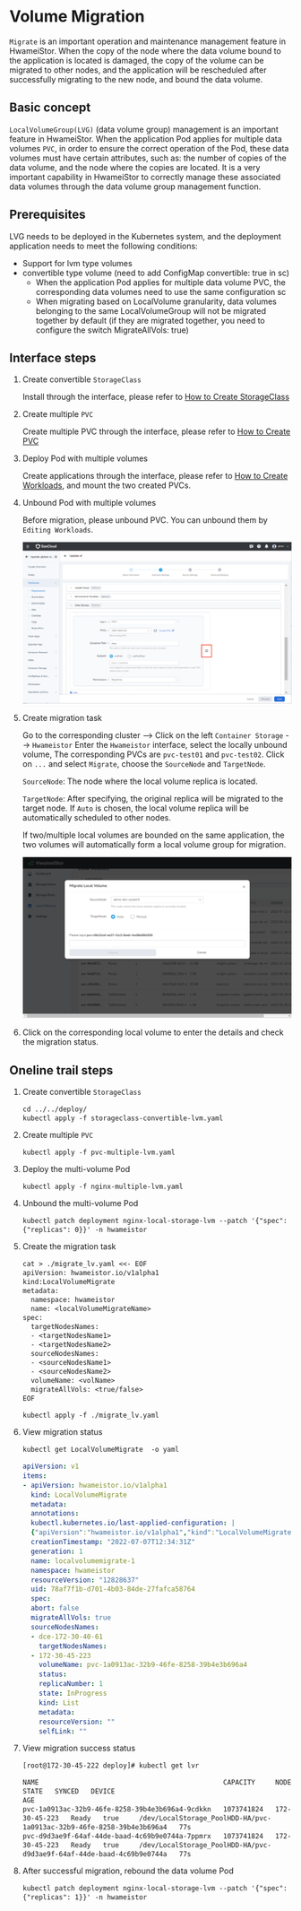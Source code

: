 # Volume Migration

`Migrate` is an important operation and maintenance management feature in HwameiStor. When the copy of the node where the data volume bound to the application is located is damaged, the copy of the volume can be migrated to other nodes, and the application will be rescheduled after successfully migrating to the new node, and bound the data volume.

## Basic concept

`LocalVolumeGroup(LVG)` (data volume group) management is an important feature in HwameiStor. When the application Pod applies for multiple data volumes `PVC`, in order to ensure the correct operation of the Pod, these data volumes must have certain attributes, such as: the number of copies of the data volume, and the node where the copies are located. It is a very important capability in HwameiStor to correctly manage these associated data volumes through the data volume group management function.

## Prerequisites

LVG needs to be deployed in the Kubernetes system, and the deployment application needs to meet the following conditions:

* Support for lvm type volumes
* convertible type volume (need to add ConfigMap convertible: true in sc)
    * When the application Pod applies for multiple data volume PVC, the corresponding data volumes need to use the same configuration sc
    * When migrating based on LocalVolume granularity, data volumes belonging to the same LocalVolumeGroup will not be migrated together by default (if they are migrated together, you need to configure the switch MigrateAllVols: true)

## Interface steps

1. Create convertible `StorageClass`

    Install through the interface, please refer to [How to Create StorageClass](../../../kpanda/user-guide/storage/sc.md)

2. Create multiple `PVC`

    Create multiple PVC through the interface, please refer to [How to Create PVC](../../../kpanda/user-guide/storage/pvc.md)

3. Deploy Pod with multiple volumes

    Create applications through the interface, please refer to [How to Create Workloads](../../../kpanda/user-guide/workloads/create-deployment.md), and mount the two created PVCs.

4. Unbound Pod with multiple volumes

    Before migration, please unbound PVC. You can unbound them by `Editing Workloads`.

    ![unbound01](../img/unboundpvc-01.png)

5. Create migration task

    Go to the corresponding cluster --> Click on the left `Container Storage` --> `Hwameistor` Enter the `Hwameistor` interface, select the locally unbound volume,
    The corresponding PVCs are `pvc-test01` and `pvc-test02`. Click on `...` and select `Migrate`, choose the `SourceNode` and `TargetNode`.

    `SourceNode`: The node where the local volume replica is located.

    `TargetNode`: After specifying, the original replica will be migrated to the target node. If `Auto` is chosen, the local volume replica will be automatically scheduled to other nodes.

    If two/multiple local volumes are bounded on the same application, the two volumes will automatically form a local volume group for migration.

    ![migration01](../img/migrationaction-01.png)

6. Click on the corresponding local volume to enter the details and check the migration status.

## Oneline trail steps

1. Create convertible `StorageClass`

    ```console
    cd ../../deploy/
    kubectl apply -f storageclass-convertible-lvm.yaml
    ```

2. Create multiple `PVC`

    ```console
    kubectl apply -f pvc-multiple-lvm.yaml
    ```

3. Deploy the multi-volume Pod

    ```console
    kubectl apply -f nginx-multiple-lvm.yaml
    ```

4. Unbound the multi-volume Pod

    ```console
    kubectl patch deployment nginx-local-storage-lvm --patch '{"spec": {"replicas": 0}}' -n hwameistor
    ```

5. Create the migration task

    ```console
    cat > ./migrate_lv.yaml <<- EOF
    apiVersion: hwameistor.io/v1alpha1
    kind:LocalVolumeMigrate
    metadata:
      namespace: hwameistor
      name: <localVolumeMigrateName>
    spec:
      targetNodesNames:
      - <targetNodesName1>
      - <targetNodesName2>
      sourceNodesNames:
      - <sourceNodesName1>
      - <sourceNodesName2>
      volumeName: <volName>
      migrateAllVols: <true/false>
    EOF
    ```

    ```console
    kubectl apply -f ./migrate_lv.yaml
    ```

6. View migration status

    ```shell
    kubectl get LocalVolumeMigrate  -o yaml
    ```

    ```yaml
    apiVersion: v1
    items:
    - apiVersion: hwameistor.io/v1alpha1
      kind: LocalVolumeMigrate
      metadata:
      annotations:
      kubectl.kubernetes.io/last-applied-configuration: |
      {"apiVersion":"hwameistor.io/v1alpha1","kind":"LocalVolumeMigrate","metadata":{"annotations":{},"name":"localvolumemigrate-1","namespace":"hwameistor"},"spec":{"migrateAllVols":true,"sourceNodesNames":["dce-172-30-40-61"],"targetNodesNames":["172-30-45-223"],"volumeName":"pvc-1a0913ac-32b9-46fe-8258-39b4e3b696a4"}}
      creationTimestamp: "2022-07-07T12:34:31Z"
      generation: 1
      name: localvolumemigrate-1
      namespace: hwameistor
      resourceVersion: "12828637"
      uid: 78af7f1b-d701-4b03-84de-27fafca58764
      spec:
      abort: false
      migrateAllVols: true
      sourceNodesNames:
      - dce-172-30-40-61
        targetNodesNames:
      - 172-30-45-223
        volumeName: pvc-1a0913ac-32b9-46fe-8258-39b4e3b696a4
        status:
        replicaNumber: 1
        state: InProgress
        kind: List
        metadata:
        resourceVersion: ""
        selfLink: ""
    ```

7. View migration success status

    ```shell
    [root@172-30-45-222 deploy]# kubectl get lvr
    ```

    ```none
    NAME                                              CAPACITY     NODE            STATE   SYNCED   DEVICE                                                                  AGE
    pvc-1a0913ac-32b9-46fe-8258-39b4e3b696a4-9cdkkn   1073741824   172-30-45-223   Ready   true     /dev/LocalStorage_PoolHDD-HA/pvc-1a0913ac-32b9-46fe-8258-39b4e3b696a4   77s
    pvc-d9d3ae9f-64af-44de-baad-4c69b9e0744a-7ppmrx   1073741824   172-30-45-223   Ready   true     /dev/LocalStorage_PoolHDD-HA/pvc-d9d3ae9f-64af-44de-baad-4c69b9e0744a   77s
    ```

8. After successful migration, rebound the data volume Pod

    ```console
    kubectl patch deployment nginx-local-storage-lvm --patch '{"spec": {"replicas": 1}}' -n hwameistor
    ```
